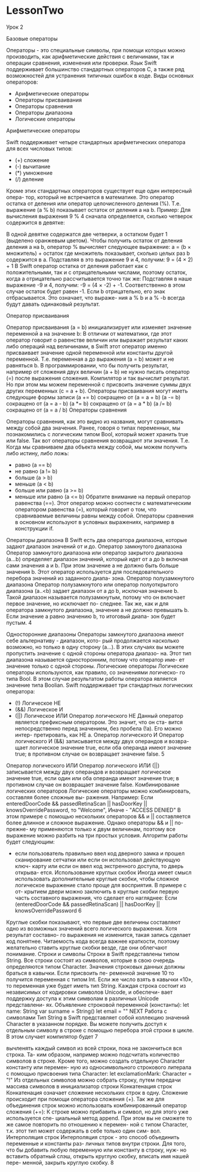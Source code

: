 # LessonTwo
Урок 2

Базовые операторы

Операторы - это специальные символы, при помощи которых можно производить, как арифметические действия с величинами, так и операции сравнения, изменения или проверки. 
Язык Swift поддерживает большинство стандартных операторов C, а также ряд возможностей для устранения типичных ошибок в коде.
Виды основных операторов:
- Арифметические операторы
- Операторы присваивания
- Операторы сравнения
- Операторы диапазона
- Логические операторы

Арифметические операторы

Swift поддерживает четыре стандартных арифметических оператора для всех числовых типов:
- (+) сложение
- (-) вычитание
- (*) умножение
- (/) деление

Кроме этих стандартных операторов существует еще один интересный опера- тор, который не встречается в математике. 
Это оператор остатка от деления или оператор целочисленного деления (%). Т.е. выражение (a % b) показывает остаток от деления a на b.
Пример:
Для вычисления выражения 9 % 4 сначала определяется, сколько четверок содержится в девятке:
 
В одной девятке содержатся две четверки, а остатком будет 1 (выделено оранжевым цветом).
Чтобы получить остаток от деления деления a на b, оператор % вычисляет следующее выражение:
a = (b × множитель) + остаток
где множитель показывает, сколько целых раз b содержится в a. Подставляя в это выражение 9 и 4, получим:
9 = (4 × 2) + 1
В Swift оператор остатка от деления работает как с положительными, так и
с отрицательными числами, поэтому остаток, когда a отрицательно рассчитывается точно так же:
Подставляя в наше выражение -9 и 4, получим:
-9 = (4 × -2) + -1. Соответственно в этом случае остаток будет равен -1. Если b отрицательно, его знак отбрасывается. Это означает, что выраже-
ния a % b и a % -b всегда будут давать одинаковый результат.

Оператор присваивания

Оператор присваивания (a = b) инициализирует или изменяет значение переменной a на значение b:
В отличии от математики, где этот оператор говорит о равенстве величин или выражает результат каких либо операций над величинами, 
в Swift этот оператор именно присваивает значение одной переменной или константы другой переменной. Т.е. переменная а до выражения (a = b) может и не равняться b. 
В программировании, что бы получить результат, например от сложения двух величин (a + b) не нужно писать оператор (=) после выражения сложения. 
Компилятор и так вычислит результат. Но при этом мы можем переменной c присвоить значение суммы двух других переменных (c = a + b).
Операторы присваивания могут иметь следующие формы записи (a += b) сокращено от (a = a + b)
(a -= b) сокращено от (a = a - b)
(a *= b) сокращено от (a = a * b)
(a /= b) сокращено от (a = a / b) Операторы сравнения

Операторы сравнения, как это видно из названия, могут сравнивать между собой два значения. 
Ранее, говоря о типах переменных, мы познакомились с логическим типом Bool, который может хранить true или false. 
Так вот операторы сравнения возвращают эти значения. Т.е. Когда мы сравниваем два объекта между собой, мы можем получить либо истину, либо ложь:
- равно (a == b)
- не равно (a != b)
- больше (a > b)
- меньше (a < b)
- больше или равно (a >= b)
- меньше или равно (a <= b)
Обратите внимание на первый оператор равенства (==).
Этот оператор можно соотнести с математическим оператором равенства (=), который говорит о том, что сравниваемые величины равны между собой.
Операторы сравнения в основном используют в условных выражениях, например в конструкции if.

Операторы диапазона
В Swift есть два оператора диапазона, которые задают диапазон значений от и до.
Оператор замкнутого диапазона
Оператор замкнутого диапазона или оператор закрытого диапазона (a...b) определяет диапазон значений, который идет от a до b включая сами значения a и b. 
При этом значение a не должно быть больше значения b. Этот оператор используется для последовательного перебора значений из заданного диапа- зона.
Оператор полузамкнутого диапазона
Оператор полузамкнутого или оператор полуоткрытого диапазона (a..<b) задает диапазон от a до b, исключая значение b. Такой диапазон называется полузамкнутым, потому что он включает первое значение, но исключает по- следнее. Так же, как и для оператора замкнутого диапазона, значение a не должно превышать b. Если значение a равно значению b, то итоговый диапа- зон будет пустым.
4

Односторонние диапазоны
Операторы замкнутого диапазона имеют себе альтернативу - диапазон, кото- рый продолжается насколько возможно, но только в одну сторону (a...). В этих случаях вы можете пропустить значение с одной стороны оператора диапазо- на. Этот тип диапазона называется односторонним, потому что оператор име- ет значение только с одной стороны.
Логические операторы
Логические операторы используются, как правило, со значениями логическо- го типа Bool. В этом случае результатом работы оператора является значение типа Boolian. Swift поддерживает три стандартных логических оператора:
- (!) Логическое НЕ
- (&&) Логическое И
- (||) Логическое ИЛИ
Оператор логического НЕ
Данный оператор является префиксным оператором. Это значит, что он ста- вится непосредственно перед значением, без пробела (!a). Его можно интер- претировать, как НЕ a.
Оператор логического И
Оператор логического И (&&) записывается между двух операндов и возвра- щает логическое значение true, если оба операнда имеют значение true; в противном случае он возвращает значение false.
5

Оператор логического ИЛИ
Оператор логического ИЛИ (||) записывается между двух операндов и возвращает логическое значение true, если один или оба операнда имеют значение true; в противном случае он возвращает значение false.
Комбинирование логических операторов
Логические операторы можно комбинировать, составляя более сложные вы- ражения. Например:
Если enteredDoorCode && passedRetinaScan || hasDoorKey || knowsOverridePassword, то "Welcome", Иначе - "ACCESS DENIED"
В этом примере с помощью нескольких операторов && и || составляется более длинное и сложное выражение. Однако операторы && и || по-прежне- му применяются только к двум величинам, поэтому все выражение можно разбить на три простых условия. Алгоритм работы будет следующим:
- если пользователь правильно ввел код дверного замка и прошел сканирование сетчатки или если он использовал действующую ключ- карту или если он ввел код экстренного доступа, то дверь открыва- ется.
Использование круглых скобок
Иногда имеет смысл использовать дополнительные круглые скобки, чтобы сложное логическое выражение стало проще для восприятия. В примере с от- крытием двери можно заключить в круглые скобки первую часть составного выражения, что сделает его нагляднее:
Если (enteredDoorCode && passedRetinaScan) || hasDoorKey || knowsOverridePassword
6

Круглые скобки показывают, что первые две величины составляют одно из возможных значений всего логического выражения. Хотя результат составно- го выражения не изменится, такая запись сделает код понятнее. Читаемость кода всегда важнее краткости, поэтому желательно ставить круглые скобки везде, где они облегчают понимание.
Строки и символы
Cтроки в Swift представлены типом String. Все строки состоят из символов, которые в свою очередь определяются типом Character.
Значения строковых данных должны браться в кавычки. Если присвоить пе- ременной значение 10 то получится переменная с типом Int. Если же число взять в кавычки «10», то переменная уже будет иметь тип String. Каждая строка состоит из независимых от кодировки символов Unicode, и обеспечи- вает поддержку доступа к этим символам в различных Unicode представлени- ях.
Объявление строковой переменной (константы):
   let name: String
   var surname = String()
   let email = ""
NEXT
Работа с символами
Тип String в Swift представляет собой коллекцию значений Character в указанном порядке. Вы можете получить доступ к отдельным символу в строке с помощью перебора этой строки в цикле. В этом случает компилятор будет
7

вычленять каждый символ из всей строки, пока не закончиться вся строка. Та- ким образом, например можно подсчитать количество символов в строке.
Кроме того, можно создать отдельную Character константу или перемен- ную из односимвольного строкового литерала с помощью присвоения типа Character:
   let exclamationMark: Character = "!"
Из отдельных символов можно собрать строку, путем передачи массива символов в инициализатор строки
Конкатенация строк
Конкатенация означает сложение нескольких строк в одну. Сложение происходит при помощи оператора сложения (+).
Так же для объединения строк можно использовать комбинированный оператор сложения (+=):
К строке можно прибавить и символ, но для этого уже используется спе- циальный метод append.
При этом вы не сможете то же самое повторить по отношению к перемен- ной с типом Character, т.к. этот тип может содержать в себе только один сим- вол.
Интерполяция строк
Интерполяция строк - это способ объединить переменные и константы раз- личных типов внутри строки.
Для того, что бы добавить любую переменную или константу в строку, нуж- но вставить обратный слэш, открыть круглую скобку, вписать имя нашей пере- менной, закрыть круглую скобку.
8
